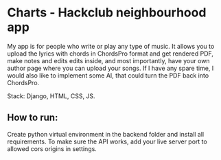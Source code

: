 # Charts - Hackclub neighbourhood app

My app is for people who write or play any type of music. It allows you to upload the lyrics with chords in ChordsPro format and get rendered PDF, make notes and edits edits inside, and most importantly, have your own author page where you can upload your songs. If I have any spare time, I would also like to implement some AI, that could turn the PDF back into ChordsPro.

Stack: Django, HTML, CSS, JS.

## How to run: 
Create python virtual environment in the backend folder and install all requirements. To make sure the API works, add your live server port to allowed cors origins in settings. 